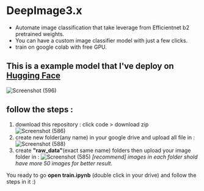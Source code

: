 # DeepImage3.x
- Automate image classification that take leverage from Efficientnet b2 pretrained weights.
- You can have a custom image classifier model with just a few clicks.
- train on google colab with free GPU.
## This is a example model that I've deploy on [Hugging Face](https://huggingface.co/spaces/NickyGenN1/ImageClassification)
![Screenshot (596)](https://user-images.githubusercontent.com/97141979/204102243-f56aded2-dd83-403a-a528-c9a7c643001f.png)
## follow the steps :
1. download this repository : click code > download zip
![Screenshot (586)](https://user-images.githubusercontent.com/97141979/203132211-cac17768-15bd-4143-9dec-804a0a3ce3eb.png)
2. create new folder(any name) in your google drive and upload all file in :
![Screenshot (588)](https://user-images.githubusercontent.com/97141979/203134475-44e418e4-2332-49c5-a812-9da989684f87.png)
3. create **"raw_data"**(exact same name) folders then upload your image folder in : 
![Screenshot (585)](https://user-images.githubusercontent.com/97141979/203134428-b4ed2311-8f6a-4f73-b37a-a7cd0f1b9849.png)
*[recommend] images in each folder shold have more 50 images for better result.*

You ready to go **open train.ipynb** (double click in your drive) and follow the steps in it :)
